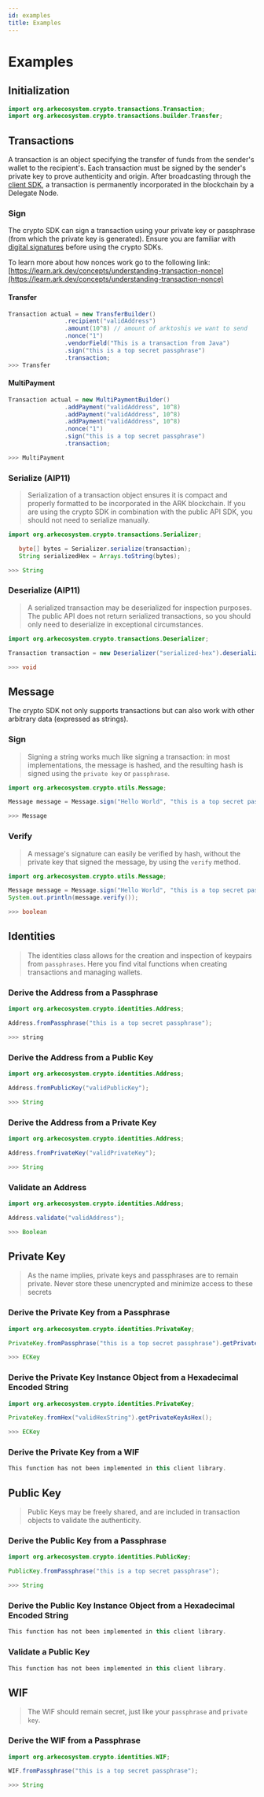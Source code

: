 ```yaml
---
id: examples
title: Examples
---
```


# Examples

## Initialization

```java
import org.arkecosystem.crypto.transactions.Transaction;
import org.arkecosystem.crypto.transactions.builder.Transfer;
```

## Transactions

A transaction is an object specifying the transfer of funds from the sender's wallet to the recipient's. Each transaction must be signed by the sender's private key to prove authenticity and origin. After broadcasting through the [client SDK](https://github.com/ArkEcosystem/gitbooks-sdk/tree/fcb399a02301c4ed91f0da34e9adbad8e0d2f3dc/java/client/api-documentation/README.md#initialization), a transaction is permanently incorporated in the blockchain by a Delegate Node.

### Sign

The crypto SDK can sign a transaction using your private key or passphrase \(from which the private key is generated\). Ensure you are familiar with [digital signatures](https://en.wikipedia.org/wiki/Digital_signature) before using the crypto SDKs.

To learn more about how nonces work go to the following link: [https://learn.ark.dev/concepts/understanding-transaction-nonce](https://learn.ark.dev/concepts/understanding-transaction-nonce)

#### Transfer

```java
Transaction actual = new TransferBuilder()
                .recipient("validAddress")
                .amount(10^8) // amount of arktoshis we want to send
                .nonce("1")
                .vendorField("This is a transaction from Java")
                .sign("this is a top secret passphrase")
                .transaction;
>>> Transfer
```

#### MultiPayment

```java
Transaction actual = new MultiPaymentBuilder()
                .addPayment("validAddress", 10^8)
                .addPayment("validAddress", 10^8)
                .addPayment("validAddress", 10^8)
                .nonce("1")
                .sign("this is a top secret passphrase")
                .transaction;

>>> MultiPayment
```

### Serialize \(AIP11\)

> Serialization of a transaction object ensures it is compact and properly formatted to be incorporated in the ARK blockchain. If you are using the crypto SDK in combination with the public API SDK, you should not need to serialize manually.

```java
import org.arkecosystem.crypto.transactions.Serializer;

   byte[] bytes = Serializer.serialize(transaction);
   String serializedHex = Arrays.toString(bytes);

>>> String
```

### Deserialize \(AIP11\)

> A serialized transaction may be deserialized for inspection purposes. The public API does not return serialized transactions, so you should only need to deserialize in exceptional circumstances.

```java
import org.arkecosystem.crypto.transactions.Deserializer;

Transaction transaction = new Deserializer("serialized-hex").deserialize();

>>> void
```

## Message

The crypto SDK not only supports transactions but can also work with other arbitrary data \(expressed as strings\).

### Sign

> Signing a string works much like signing a transaction: in most implementations, the message is hashed, and the resulting hash is signed using the `private key` or `passphrase`.

```java
import org.arkecosystem.crypto.utils.Message;

Message message = Message.sign("Hello World", "this is a top secret passphrase");

>>> Message
```

### Verify

> A message's signature can easily be verified by hash, without the private key that signed the message, by using the `verify` method.

```java
import org.arkecosystem.crypto.utils.Message;

Message message = Message.sign("Hello World", "this is a top secret passphrase");
System.out.println(message.verify());

>>> boolean
```

## Identities

> The identities class allows for the creation and inspection of keypairs from `passphrases`. Here you find vital functions when creating transactions and managing wallets.

### Derive the Address from a Passphrase

```java
import org.arkecosystem.crypto.identities.Address;

Address.fromPassphrase("this is a top secret passphrase");

>>> string
```

### Derive the Address from a Public Key

```java
import org.arkecosystem.crypto.identities.Address;

Address.fromPublicKey("validPublicKey");

>>> String
```

### Derive the Address from a Private Key

```java
import org.arkecosystem.crypto.identities.Address;

Address.fromPrivateKey("validPrivateKey");

>>> String
```

### Validate an Address

```java
import org.arkecosystem.crypto.identities.Address;

Address.validate("validAddress");

>>> Boolean
```

## Private Key

> As the name implies, private keys and passphrases are to remain private. Never store these unencrypted and minimize access to these secrets

### Derive the Private Key from a Passphrase

```java
import org.arkecosystem.crypto.identities.PrivateKey;

PrivateKey.fromPassphrase("this is a top secret passphrase").getPrivateKeyAsHex();

>>> ECKey
```

### Derive the Private Key Instance Object from a Hexadecimal Encoded String

```java
import org.arkecosystem.crypto.identities.PrivateKey;

PrivateKey.fromHex("validHexString").getPrivateKeyAsHex();

>>> ECKey
```

### Derive the Private Key from a WIF

```java
This function has not been implemented in this client library.
```

## Public Key

> Public Keys may be freely shared, and are included in transaction objects to validate the authenticity.

### Derive the Public Key from a Passphrase

```java
import org.arkecosystem.crypto.identities.PublicKey;

PublicKey.fromPassphrase("this is a top secret passphrase");

>>> String
```

### Derive the Public Key Instance Object from a Hexadecimal Encoded String

```java
This function has not been implemented in this client library.
```

### Validate a Public Key

```java
This function has not been implemented in this client library.
```

## WIF

> The WIF should remain secret, just like your `passphrase` and `private key`.

### Derive the WIF from a Passphrase

```java
import org.arkecosystem.crypto.identities.WIF;

WIF.fromPassphrase("this is a top secret passphrase");

>>> String
```

